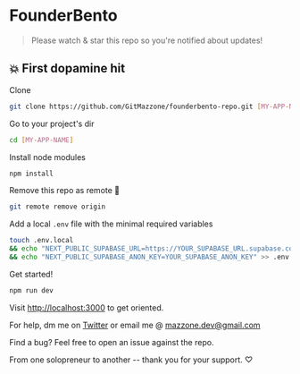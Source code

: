 # FounderBento

> Please watch & star this repo so you're notified about updates!

## 💥 First dopamine hit

Clone

```bash
git clone https://github.com/GitMazzone/founderbento-repo.git [MY-APP-NAME]
```

Go to your project's dir

```bash
cd [MY-APP-NAME]
```

Install node modules

```bash
npm install
```

Remove this repo as remote 👋

```bash
git remote remove origin
```

Add a local `.env` file with the minimal required variables

```bash
touch .env.local
&& echo "NEXT_PUBLIC_SUPABASE_URL=https://YOUR_SUPABASE_URL.supabase.co" >> .env.local
&& echo "NEXT_PUBLIC_SUPABASE_ANON_KEY=YOUR_SUPABASE_ANON_KEY" >> .env.local
```

Get started!

```bash
npm run dev
```

Visit [http://localhost:3000](http://localhost:3000) to get oriented.

For help, dm me on [Twitter](https://twitter.com/gitmazzone) or email me @ <mazzone.dev@gmail.com>

Find a bug? Feel free to open an issue against the repo.

From one solopreneur to another -- thank you for your support. ♡
